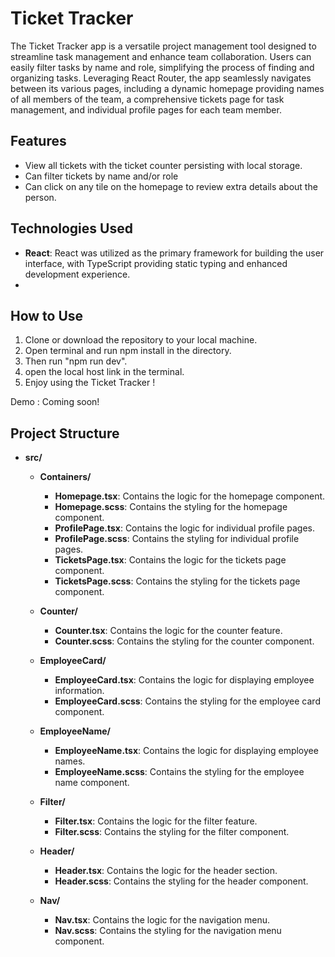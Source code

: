 # Ticket Tracker

The Ticket Tracker app is a versatile project management tool designed to streamline task management and enhance team collaboration. Users can easily filter tasks by name and role, simplifying the process of finding and organizing tasks. Leveraging React Router, the app seamlessly navigates between its various pages, including a dynamic homepage providing names of all members of the team, a comprehensive tickets page for task management, and individual profile pages for each team member.

## Features

- View all tickets with the ticket counter persisting with local storage.
- Can filter tickets by name and/or role
- Can click on any tile on the homepage to review extra details about the person.

## Technologies Used

- **React**: React was utilized as the primary framework for building the user interface, with TypeScript providing static typing and enhanced development experience.
- 
## How to Use

1. Clone or download the repository to your local machine.
2. Open terminal and run npm install in the directory.
3. Then run "npm run dev".
4. open the local host link in the terminal.
5. Enjoy using the Ticket Tracker !

Demo : Coming soon!

## Project Structure
- **src/**
  - **Containers/**
    - **Homepage.tsx**: Contains the logic for the homepage component.
    - **Homepage.scss**: Contains the styling for the homepage component.
    - **ProfilePage.tsx**: Contains the logic for individual profile pages.
    - **ProfilePage.scss**: Contains the styling for individual profile pages.
    - **TicketsPage.tsx**: Contains the logic for the tickets page component.
    - **TicketsPage.scss**: Contains the styling for the tickets page component.
    
  - **Counter/**
    - **Counter.tsx**: Contains the logic for the counter feature.
    - **Counter.scss**: Contains the styling for the counter component.
    
  - **EmployeeCard/**
    - **EmployeeCard.tsx**: Contains the logic for displaying employee information.
    - **EmployeeCard.scss**: Contains the styling for the employee card component.
    
  - **EmployeeName/**
    - **EmployeeName.tsx**: Contains the logic for displaying employee names.
    - **EmployeeName.scss**: Contains the styling for the employee name component.
    
  - **Filter/**
    - **Filter.tsx**: Contains the logic for the filter feature.
    - **Filter.scss**: Contains the styling for the filter component.
    
  - **Header/**
    - **Header.tsx**: Contains the logic for the header section.
    - **Header.scss**: Contains the styling for the header component.
    
  - **Nav/**
    - **Nav.tsx**: Contains the logic for the navigation menu.
    - **Nav.scss**: Contains the styling for the navigation menu component.
